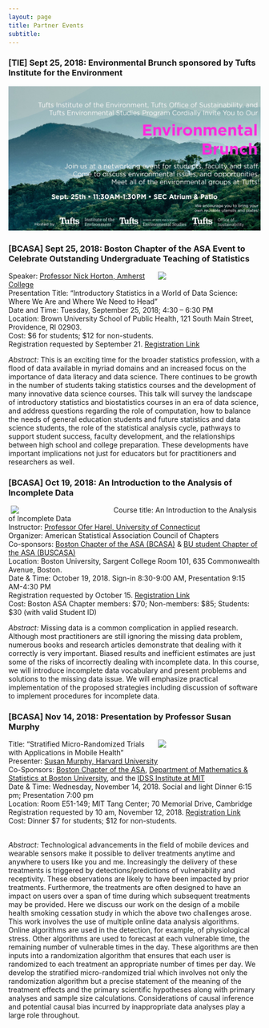 ```yaml
---
layout: page
title: Partner Events
subtitle: 
---
```


<h3>[TIE] Sept 25, 2018: Environmental Brunch sponsored by Tufts Institute for the Environment</h3>

![](/img/partners/tie_env_brunch.jpg)

<h3>[BCASA] Sept 25, 2018: Boston Chapter of the ASA Event to Celebrate Outstanding Undergraduate Teaching of Statistics</h3>

<p><img src="https://www.amherst.edu/system/files/styles/original/private/media/photo/1545596.jpg" width="200px" align="right" hspace="5">

Speaker: <a href="https://www.amherst.edu/people/facstaff/nhorton">Professor Nick Horton, Amherst College</a>
<br>
Presentation Title: “Introductory Statistics in a World of Data Science: Where We Are and Where We Need to Head”
<br>
Date and Time:  Tuesday, September 25, 2018; 4:30 – 6:30 PM 
<br>
Location:  Brown University School of Public Health,  121 South Main Street, Providence, RI 02903.
<br>
Cost: $6 for students; $12 for non-students.
<br>
Registration requested by September 21. <a href="http://bcasa2018horton.eventbrite.com">Registration Link</a>
<br>

<i>Abstract:</i> This is an exciting time for the broader statistics profession, with a flood of data available in myriad domains and an increased focus on the importance of data literacy and data science. There continues to be growth in the number of students taking statistics courses and the development of many innovative data science courses. This talk will survey the landscape of introductory statistics and biostatistics courses in an era of data science, and address questions regarding the role of computation, how to balance the needs of general education students and future statistics and data science students, the role of the statistical analysis cycle, pathways to support student success, faculty development, and the relationships between high school and college preparation. These developments have important implications not just for educators but for practitioners and researchers as well.</p>

<h3>[BCASA] Oct 19, 2018: An Introduction to the Analysis of Incomplete Data</h3>

<p><img src="https://i1.rgstatic.net/ii/profile.image/277557917306890-1443186372601_Q512/Ofer_Harel.jpg" width="200px" align="left" hspace="5">

Course title: An Introduction to the Analysis of Incomplete Data
<br>
Instructor: <a href="https://stat.uconn.edu/ofer-harel/">Professor Ofer Harel, University of Connecticut</a>
<br>
Organizer: American Statistical Association Council of Chapters
<br>
Co-sponsors: <a href="http://community.amstat.org/bostonchapter/home">Boston Chapter of the ASA (BCASA)</a> & <a href="https://www.bu.edu/stat/bu-student-chapter-of-the-asa/">BU student Chapter of the ASA (BUSCASA)</a>
<br>
Location: Boston University, Sargent College Room 101, 635 Commonwealth Avenue, Boston. 
<br>
Date & Time: October 19, 2018. Sign-in 8:30-9:00 AM, Presentation 9:15 AM-4:30 PM
<br>
Registration requested by October 15. <a href="http://bcasa2018IncompleteData.eventbrite.com">Registration Link</a> 
<br>
Cost: Boston ASA Chapter members: $70; Non-members: $85; Students: $30 (with valid Student ID) 
<br>

<i>Abstract:</i> Missing data is a common complication in applied research. Although most practitioners are still ignoring the missing data problem, numerous books and research articles demonstrate that dealing with it correctly is very important. Biased results and inefficient estimates are just some of the risks of incorrectly dealing with incomplete data. In this course, we will introduce incomplete data vocabulary and present problems and solutions to the missing data issue. We will emphasize practical implementation of the proposed strategies including discussion of software to implement procedures for incomplete data.</p>

<h3>[BCASA] Nov 14, 2018: Presentation by Professor Susan Murphy</h3>

<p><img src="https://methodology.psu.edu/sites/all/images/people/scientists/smurphy/sam.jpg" width="200px" align="right" hspace="5">

Title: “Stratified Micro-Randomized Trials with Applications in Mobile Health”
<br>
Presenter: <a href="https://www.seas.harvard.edu/directory/samurphy">Susan Murphy, Harvard University</a>
<br>
Co-Sponsors: <a href="http://community.amstat.org/bostonchapter/home">Boston Chapter of the ASA</a>, <a href="http://www.bu.edu/math/">Department of Mathematics & Statistics at Boston University</a>, and the <a href="https://idss.mit.edu/">IDSS Institute at MIT</a>
<br>
Date & Time: Wednesday, November 14, 2018. Social and light Dinner 6:15 pm; Presentation 7:00 pm
<br>
Location: Room E51-149; MIT Tang Center; 70 Memorial Drive, Cambridge
<br>
Registration requested by 10 am, November 12, 2018. <a href="https://bcasa2018nov.eventbrite.com">Registration Link</a> 
<br>
Cost: Dinner $7 for students; $12 for non-students. 
<br><br>

<i>Abstract:</i> Technological advancements in the field of mobile devices and wearable sensors make it possible to deliver treatments anytime and anywhere to users like you and me. Increasingly the delivery of these treatments is triggered by detections/predictions of vulnerability and receptivity. These observations are likely to have been impacted by prior treatments. Furthermore, the treatments are often designed to have an impact on users over a span of time during which subsequent treatments may be provided. Here we discuss our work on the design of a mobile health smoking cessation study in which the above two challenges arose. This work involves the use of multiple online data analysis algorithms. Online algorithms are used in the detection, for example, of physiological stress. Other algorithms are used to forecast at each vulnerable time, the remaining number of vulnerable times in the day. These algorithms are then inputs into a randomization algorithm that ensures that each user is randomized to each treatment an appropriate number of times per day. We develop the stratified micro-randomized trial which involves not only the randomization algorithm but a precise statement of the meaning of the treatment effects and the primary scientific hypotheses along with primary analyses and sample size calculations. Considerations of causal inference and potential causal bias incurred by inappropriate data analyses play a large role throughout.</p>
